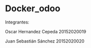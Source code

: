 # Docker_odoo
 Integrantes: 
 
 Oscar Hernandez Cepeda 20152020019
 
 Juan Sebastián Sánchez 20152020020
